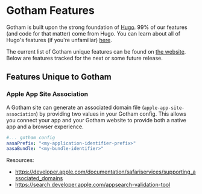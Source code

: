 # Gotham Features

Gotham is built upon the strong foundation of [Hugo](https://gohugo.io).
99% of our features (and code for that matter) come from Hugo.
You can learn about all of Hugo's features (if you're unfamiliar) [here](https://gohugo.io/about/features/).

The current list of Gotham unique features can be found on [the website](https://www.gothamhq.com/features/).
Below are features tracked for the next or some future release.


## Features Unique to Gotham

### Apple App Site Association

A Gotham site can generate an associated domain file (`apple-app-site-association`) by providing two values in your Gotham config. 
This allows you connect your app and your Gotham website to provide both a native app and a browser experience.

```yaml
#... gotham config
aasaPrefix: "<my-application-identifier-prefix>"
aasaBundle: "<my-bundle-identifier>"
```

Resources:

- https://developer.apple.com/documentation/safariservices/supporting_associated_domains
- https://search.developer.apple.com/appsearch-validation-tool
